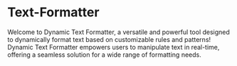 # Text-Formatter
Welcome to Dynamic Text Formatter, a versatile and powerful tool designed to dynamically format text based on customizable rules and patterns! Dynamic Text Formatter empowers users to manipulate text in real-time, offering a seamless solution for a wide range of formatting needs.
